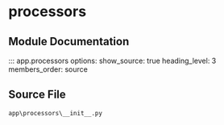 # processors

## Module Documentation

::: app.processors
    options:
        show_source: true
        heading_level: 3
        members_order: source

## Source File

`app\processors\__init__.py`
